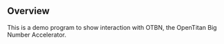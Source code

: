## Overview

This is a demo program to show interaction with OTBN, the OpenTitan Big Number Accelerator.
